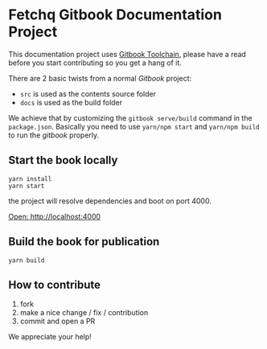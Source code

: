 # Fetchq Gitbook Documentation Project

This documentation project uses [Gitbook Toolchain](https://toolchain.gitbook.com/), 
please have a read before you start contributing so you get a hang of it.

There are 2 basic twists from a normal _Gitbook_ project:

- `src` is used as the contents source folder
- `docs` is used as the build folder

We achieve that by customizing the `gitbook serve/build` command in the `package.json`.
Basically you need to use `yarn/npm start` and `yarn/npm build` to run the _gitbook_ properly.

## Start the book locally

```
yarn install
yarn start
```

the project will resolve dependencies and boot on port 4000.

[Open: http://localhost:4000](http://localhost:4000)

## Build the book for publication

```
yarn build
```

## How to contribute

1. fork
2. make a nice change / fix / contribution
3. commit and open a PR

We appreciate your help!

